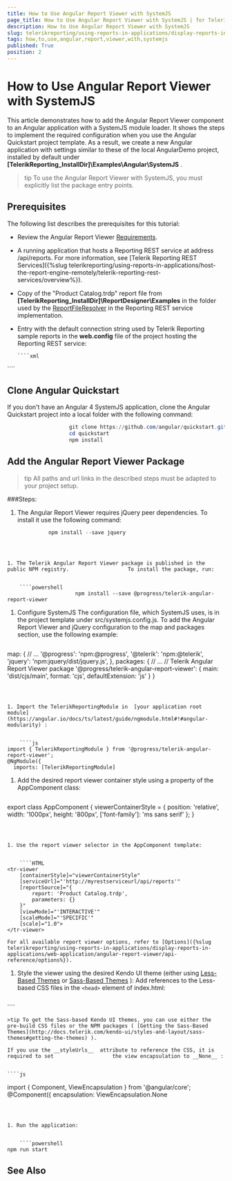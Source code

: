 ```yaml
---
title: How to Use Angular Report Viewer with SystemJS
page_title: How to Use Angular Report Viewer with SystemJS | for Telerik Reporting Documentation
description: How to Use Angular Report Viewer with SystemJS
slug: telerikreporting/using-reports-in-applications/display-reports-in-applications/web-application/angular-report-viewer/how-to-use-angular-report-viewer-with-systemjs
tags: how,to,use,angular,report,viewer,with,systemjs
published: True
position: 2
---
```


# How to Use Angular Report Viewer with SystemJS



This article demonstrates how to add the Angular Report Viewer component to an Angular application with a SystemJS module loader.         It shows the steps to implement the required configuration when you use the Angular Quickstart project template. As a result, we create a         new Angular application with settings similar to these of the local AngularDemo project, installed by default         under __[TelerikReporting_InstallDir]\Examples\Angular\SystemJS__ .       

>tip To use the Angular Report Viewer with SystemJS, you must explicitly list the package entry points.         


## Prerequisites

The following list describes the prerequisites for this tutorial:         

* Review the Angular Report Viewer [Requirements](e05255e3-dbe4-41b1-8d08-6de0fed3868c#Requirements).             

* A running application that hosts a Reporting REST service at address /api/reports. For more information, see               [Telerik Reporting REST Services]({%slug telerikreporting/using-reports-in-applications/host-the-report-engine-remotely/telerik-reporting-rest-services/overview%}).             

* Copy of the "Product Catalog.trdp" report file from __[TelerikReporting_InstallDir]\ReportDesigner\Examples__                in the folder used by the  [ReportFileResolver](/reporting/api/Telerik.Reporting.Services.WebApi.ReportFileResolver)                in the Reporting REST service implementation.             

* Entry with the default connection string used by Telerik Reporting sample reports in the __web.config__  file               of the project hosting the Reporting REST service:             

	
      ````xml
<connectionStrings>
	 <add name="Telerik.Reporting.Examples.CSharp.Properties.Settings.TelerikConnectionString"
	            connectionString="Data Source=(local);Initial Catalog=AdventureWorks;Integrated Security=SSPI"
	            providerName="System.Data.SqlClient" />
</connectionStrings>
````



## Clone Angular Quickstart

If you don't have an Angular 4 SystemJS application,           clone the Angular Quickstart project into a local folder with the following command:         

	
````powershell
                    git clone https://github.com/angular/quickstart.git
                    cd quickstart
                    npm install
````



## Add the Angular Report Viewer Package

>tip All paths and url links in the described steps must be adapted to your project setup.           


###Steps:

1. The Angular Report Viewer requires jQuery peer dependencies. To install it use the following command:

	
    ````powershell
              npm install --save jquery
````



1. The Telerik Angular Report Viewer package is published in the public NPM registry.                   To install the package, run:                 

	
    ````powershell
                      npm install --save @progress/telerik-angular-report-viewer
````



1. Configure SystemJS    The configuration file, which SystemJS uses, is in the project template under src/systemjs.config.js.                     To add the Angular Report Viewer and jQuery configuration to the map and packages section, use the following example:                 

	
    ````js
map: {
  // ...
  '@progress': 'npm:@progress',
  '@telerik': 'npm:@telerik',
  'jquery': 'npm:jquery/dist/jquery.js',
},
packages: {
  // ...
  // Telerik Angular Report Viewer package
  '@progress/telerik-angular-report-viewer': {
    main: 'dist/cjs/main',
    format: 'cjs',
    defaultExtension: 'js'
  }
}
````



1. Import the TelerikReportingModule in  [your application root module](https://angular.io/docs/ts/latest/guide/ngmodule.html#!#angular-modularity) :                 

	
    ````js
import { TelerikReportingModule } from '@progress/telerik-angular-report-viewer';
@NgModule({
  imports: [TelerikReportingModule]
````



1. Add the desired report viewer container style using a property of the AppComponent class:

	
    ````js
export class AppComponent {
  viewerContainerStyle = {
    position: 'relative',
    width: '1000px',
    height: '800px',
    ['font-family']: 'ms sans serif'
  };
}
````



1. Use the report viewer selector in the AppComponent template:

	
    ````HTML
<tr-viewer 
    [containerStyle]="viewerContainerStyle"
    [serviceUrl]="'http://myrestserviceurl/api/reports'"
    [reportSource]="{
        report: 'Product Catalog.trdp',
        parameters: {}
    }"
    [viewMode]="'INTERACTIVE'"
    [scaleMode]="'SPECIFIC'"
    [scale]="1.0">
</tr-viewer>
````

    For all available report viewer options, refer to [Options]({%slug telerikreporting/using-reports-in-applications/display-reports-in-applications/web-application/angular-report-viewer/api-reference/options%}).                 

1. Style the viewer using the desired Kendo UI theme (еither using  [Less-Based Themes](http://docs.telerik.com/kendo-ui/styles-and-layout/appearance-styling)  or  [Sass-Based Themes](http://docs.telerik.com/kendo-ui/styles-and-layout/sass-themes) ):                     Add references to the Less-based CSS files in the ```<head>``` element of index.html:

	
    ````html
<!-- The required Less-based styles -->                  
<link href="https://kendo.cdn.telerik.com/ {{site.kendosubsetversion}} /styles/kendo.common.min.css" rel="stylesheet" />
<link href="https://kendo.cdn.telerik.com/ {{site.kendosubsetversion}} /styles/kendo.blueopal.min.css" rel="stylesheet" />
````



    >tip To get the Sass-based Kendo UI themes, you can use either the pre-build CSS files or the NPM packages ( [Getting the Sass-Based Themes](http://docs.telerik.com/kendo-ui/styles-and-layout/sass-themes#getting-the-themes) ).                   

    If you use the __styleUrls__  attribute to reference the CSS, it is required to set                   the view encapsulation to __None__ :                 

	
    ````js
import { Component, ViewEncapsulation } from '@angular/core';
@Component({
  encapsulation: ViewEncapsulation.None
````



1. Run the application:

	
    ````powershell
npm run start
````



## See Also


